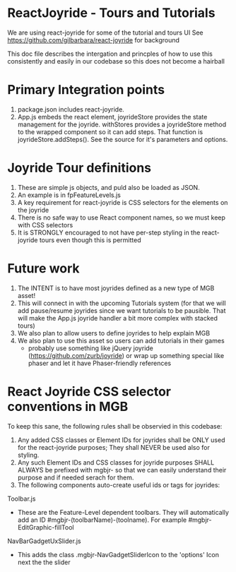 ReactJoyride - Tours and Tutorials
==================================

We are using react-joyride for some of the tutorial and tours UI
See https://github.com/gilbarbara/react-joyride for background


This doc file describes the intergation and princples of how to use this consistently 
and easily in our codebase so this does not become a hairball

Primary Integration points
==========================

1. package.json includes react-joyride.
1. App.js embeds the <LearnRootHelper /> react element, joyrideStore provides the state management for the joyride.
   withStores provides a joyrideStore method to the wrapped component so it can add steps.
   That function is joyrideStore.addSteps(). See the source for it's parameters and options.


Joyride Tour definitions
========================

1. These are simple js objects, and puld also be loaded as JSON.
1. An example is in fpFeatureLevels.js
1. A key requirement for react-joyride is CSS selectors for the elements on the joyride
1. There is no safe way to use React component names, so we must keep with CSS selectors
1. It is STRONGLY encouraged to not have per-step styling in the react-joyride tours
   even though this is permitted

Future work
===========

1. The INTENT is to have most joyrides defined as a new type of MGB asset!
1. This will connect in with the upcoming Tutorials system (for that we will add
   pause/resume joyrides since we want tutorials to be pausible. That will make the 
   App.js joyride handler a bit more complex with stacked tours)
1. We also plan to allow users to define joyrides to help explain MGB
1. We also plan to use this asset so users can add tutorials in their games
   - probably use something like jQuery joyride (https://github.com/zurb/joyride)
     or wrap up something special like phaser and let it have Phaser-friendly references



React Joyride CSS selector conventions in MGB
=============================================

To keep this sane, the following rules shall be observied in this codebase:

1. Any added CSS classes or Element IDs for joyrides shall be ONLY used for the 
   react-joyride purposes; They shall NEVER be used also for styling.
1. Any such Element IDs and CSS classes for joyride purposes SHALL ALWAYS be prefixed
   with mgbjr- so that we can easily understand their purpose and if needed serach for them.
1. The following components auto-create useful ids or tags for joyrides:

Toolbar.js
* These are the Feature-Level dependent toolbars. They will automatically add an ID 
  #mgbjr-(toolbarName)-(toolname).   For example #mgbjr-EditGraphic-fillTool

NavBarGadgetUxSlider.js
* This adds the class .mgbjr-NavGadgetSliderIcon to the 'options' Icon next the the slider
